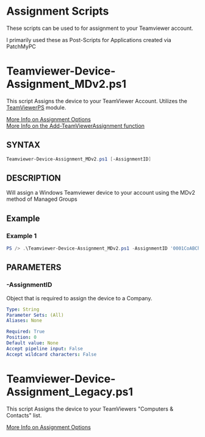 # Assignment Scripts
These scripts can be used to for assignment to your Teamviewer account.

I primarily used these as Post-Scripts for Applications created via PatchMyPC

# Teamviewer-Device-Assignment_MDv2.ps1
This script Assigns the device to your TeamViewer Account. Utilizes the [TeamViewerPS](https://github.com/teamviewer/TeamViewerPS/tree/main) module.

[More Info on Assignment Options](https://www.teamviewer.com/en-us/global/support/knowledge-base/teamviewer-remote/deployment/mass-deployment-user-guide/assign-a-device-via-command-line-8-10/)  
[More Info on the Add-TeamViewerAssignment function](https://github.com/teamviewer/TeamViewerPS/blob/main/Docs/Help/Add-TeamViewerAssignment.md)

## SYNTAX

```powershell
Teamviewer-Device-Assignment_MDv2.ps1 [-AssignmentID]
```

## DESCRIPTION

Will assign a Windows Teamviewer device to your account using the MDv2 method of Managed Groups

## Example

### Example 1

```powershell
PS /> .\Teamviewer-Device-Assignment_MDv2.ps1 -AssignmentID '0001CoABChCiJnyAKf0R7r6'
```

## PARAMETERS

### -AssignmentID

Object that is required to assign the device to a Company.

```yaml
Type: String
Parameter Sets: (All)
Aliases: None

Required: True
Position: 0
Default value: None
Accept pipeline input: False
Accept wildcard characters: False
```

# Teamviewer-Device-Assignment_Legacy.ps1
This script Assigns the device to your TeamViewers "Computers & Contacts" list.

[More Info on Assignment Options](https://www.teamviewer.com/en-us/global/support/knowledge-base/teamviewer-classic/deployment/mass-deployment-on-windows-user-guide-legacy/assignment-options-5-6-legacy/)